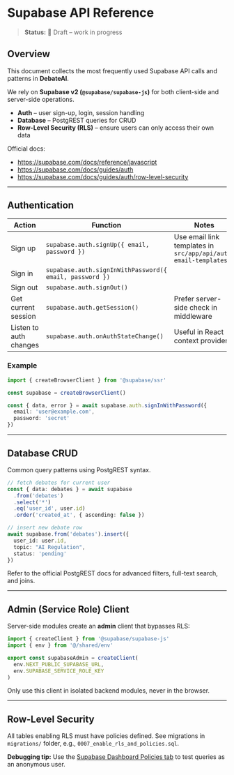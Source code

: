 # Supabase API Reference

> **Status:** 🚧 Draft – work in progress

## Overview

This document collects the most frequently used Supabase API calls and patterns in **DebateAI**.

We rely on **Supabase v2 (`@supabase/supabase-js`)** for both client-side and server-side operations.

- **Auth** – user sign-up, login, session handling
- **Database** – PostgREST queries for CRUD
- **Row-Level Security (RLS)** – ensure users can only access their own data

Official docs:
- https://supabase.com/docs/reference/javascript
- https://supabase.com/docs/guides/auth
- https://supabase.com/docs/guides/auth/row-level-security

---

## Authentication

| Action | Function | Notes |
| ------ | -------- | ----- |
| Sign up | `supabase.auth.signUp({ email, password })` | Use email link templates in `src/app/api/auth-email-templates/` |
| Sign in | `supabase.auth.signInWithPassword({ email, password })` | |
| Sign out | `supabase.auth.signOut()` | |
| Get current session | `supabase.auth.getSession()` | Prefer server-side check in middleware |
| Listen to auth changes | `supabase.auth.onAuthStateChange()` | Useful in React context provider |

### Example

```ts
import { createBrowserClient } from '@supabase/ssr'

const supabase = createBrowserClient()

const { data, error } = await supabase.auth.signInWithPassword({
  email: 'user@example.com',
  password: 'secret'
})
```

---

## Database CRUD

Common query patterns using PostgREST syntax.

```ts
// fetch debates for current user
const { data: debates } = await supabase
  .from('debates')
  .select('*')
  .eq('user_id', user.id)
  .order('created_at', { ascending: false })
```

```ts
// insert new debate row
await supabase.from('debates').insert({
  user_id: user.id,
  topic: "AI Regulation",
  status: 'pending'
})
```

Refer to the official PostgREST docs for advanced filters, full-text search, and joins.

---

## Admin (Service Role) Client

Server-side modules create an **admin** client that bypasses RLS:

```ts
import { createClient } from '@supabase/supabase-js'
import { env } from '@/shared/env'

export const supabaseAdmin = createClient(
  env.NEXT_PUBLIC_SUPABASE_URL,
  env.SUPABASE_SERVICE_ROLE_KEY
)
```

Only use this client in isolated backend modules, never in the browser.

---

## Row-Level Security

All tables enabling RLS must have policies defined. See migrations in `migrations/` folder, e.g., `0007_enable_rls_and_policies.sql`.

**Debugging tip:** Use the [Supabase Dashboard Policies tab](https://app.supabase.com) to test queries as an anonymous user. 